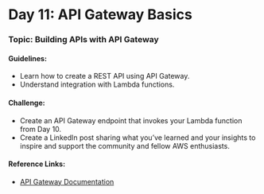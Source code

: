 # **Day 11: API Gateway Basics**
### Topic: Building APIs with API Gateway
#### Guidelines:
- Learn how to create a REST API using API Gateway.
- Understand integration with Lambda functions.


#### Challenge:
- Create an API Gateway endpoint that invokes your Lambda function from Day 10.
- Create a LinkedIn post sharing what you’ve learned and your insights to inspire and support the community and fellow AWS enthusiasts.

#### Reference Links:
- [API Gateway Documentation](https://docs.aws.amazon.com/apigateway/)
